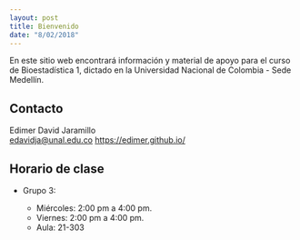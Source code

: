 ```yaml
---
layout: post
title: Bienvenido
date: "8/02/2018"
---
```


En este sitio web encontrará información y material de apoyo para el curso de Bioestadística 1, dictado en la Universidad Nacional de Colombia - Sede Medellín.

## Contacto 

Edimer David Jaramillo  
edavidja@unal.edu.co
https://edimer.github.io/


## Horario de clase

- Grupo 3:

	- Miércoles: 2:00 pm a 4:00 pm.
	- Viernes: 2:00 pm a 4:00 pm.
	- Aula: 21-303